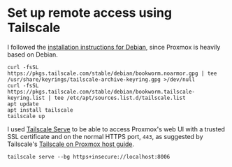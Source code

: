 # Set up remote access using Tailscale

I followed the [installation instructions for Debian](https://tailscale.com/kb/1174/install-debian-bookworm),
since Proxmox is heavily based on Debian.

```
curl -fsSL https://pkgs.tailscale.com/stable/debian/bookworm.noarmor.gpg | tee /usr/share/keyrings/tailscale-archive-keyring.gpg >/dev/null
curl -fsSL https://pkgs.tailscale.com/stable/debian/bookworm.tailscale-keyring.list | tee /etc/apt/sources.list.d/tailscale.list
apt update
apt install tailscale
tailscale up
```

I used [Tailscale Serve](https://tailscale.com/kb/1242/tailscale-serve) to be able to access Proxmox's web UI
with a trusted SSL certificate and on the normal HTTPS port, `443`,
as suggested by Tailscale's [Tailscale on Proxmox host guide](https://tailscale.com/kb/1133/proxmox).

```
tailscale serve --bg https+insecure://localhost:8006
```
